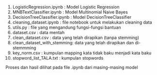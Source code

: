 1. LogisticRegression.ipynb : Model Logistic Regression
2. MNBTextClassifier.ipynb : Model Multinomial Naive Bayes
3. DecisionTreeClassifier.ipynb : Model DecisionTreeClassifier
4. cleaning_dataset.ipynb : file notebook untuk melakukan cleaning data
5. utils.py : file yang mengandung fungsi-fungsi bantuan
6. dataset.csv : data mentah
7. clean_dataset.csv : data yang telah dirapikan (tanpa stemming)
8. clean_dataset_with_stemming: data yang telah dirapikan dan di-stemmming
9. key_norm.csv : kumpulan mapping kata tidak baku menjadi kata baku
10. stopword_list_TALA.txt : kumpulan stopwords

Proses dan hasil dilihat pada file .ipynb dari masing-masing model
